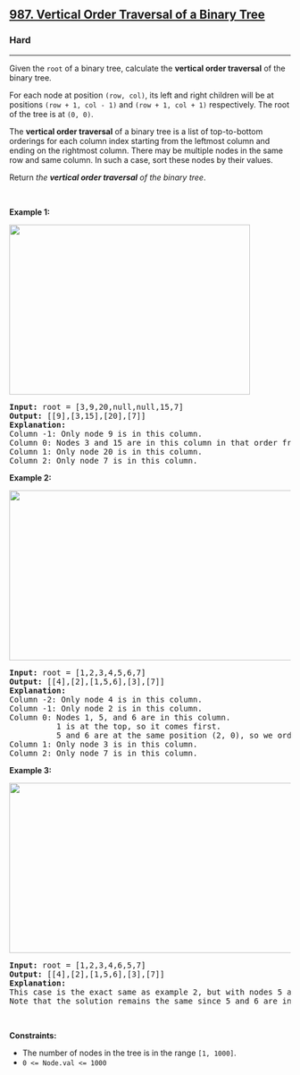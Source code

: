<h2><a href="https://leetcode.com/problems/vertical-order-traversal-of-a-binary-tree/">987. Vertical Order Traversal of a Binary Tree</a></h2><h3>Hard</h3><hr><div style="user-select: auto;" data-read-aloud-multi-block="true"><p style="user-select: auto;">Given the <code style="user-select: auto;">root</code> of a binary tree, calculate the <strong style="user-select: auto;">vertical order traversal</strong> of the binary tree.</p>

<p style="user-select: auto;">For each node at position <code style="user-select: auto;">(row, col)</code>, its left and right children will be at positions <code style="user-select: auto;">(row + 1, col - 1)</code> and <code style="user-select: auto;">(row + 1, col + 1)</code> respectively. The root of the tree is at <code style="user-select: auto;">(0, 0)</code>.</p>

<p style="user-select: auto;">The <strong style="user-select: auto;">vertical order traversal</strong> of a binary tree is a list of top-to-bottom orderings for each column index starting from the leftmost column and ending on the rightmost column. There may be multiple nodes in the same row and same column. In such a case, sort these nodes by their values.</p>

<p style="user-select: auto;">Return <em style="user-select: auto;">the <strong style="user-select: auto;">vertical order traversal</strong> of the binary tree</em>.</p>

<p style="user-select: auto;">&nbsp;</p>
<p style="user-select: auto;"><strong style="user-select: auto;">Example 1:</strong></p>
<img alt="" src="https://assets.leetcode.com/uploads/2021/01/29/vtree1.jpg" style="width: 431px; height: 304px; user-select: auto;">
<pre style="user-select: auto;"><strong style="user-select: auto;">Input:</strong> root = [3,9,20,null,null,15,7]
<strong style="user-select: auto;">Output:</strong> [[9],[3,15],[20],[7]]
<strong style="user-select: auto;">Explanation:</strong>
Column -1: Only node 9 is in this column.
Column 0: Nodes 3 and 15 are in this column in that order from top to bottom.
Column 1: Only node 20 is in this column.
Column 2: Only node 7 is in this column.</pre>

<p style="user-select: auto;"><strong style="user-select: auto;">Example 2:</strong></p>
<img alt="" src="https://assets.leetcode.com/uploads/2021/01/29/vtree2.jpg" style="width: 512px; height: 304px; user-select: auto;">
<pre style="user-select: auto;"><strong style="user-select: auto;">Input:</strong> root = [1,2,3,4,5,6,7]
<strong style="user-select: auto;">Output:</strong> [[4],[2],[1,5,6],[3],[7]]
<strong style="user-select: auto;">Explanation:</strong>
Column -2: Only node 4 is in this column.
Column -1: Only node 2 is in this column.
Column 0: Nodes 1, 5, and 6 are in this column.
          1 is at the top, so it comes first.
          5 and 6 are at the same position (2, 0), so we order them by their value, 5 before 6.
Column 1: Only node 3 is in this column.
Column 2: Only node 7 is in this column.
</pre>

<p style="user-select: auto;"><strong style="user-select: auto;">Example 3:</strong></p>
<img alt="" src="https://assets.leetcode.com/uploads/2021/01/29/vtree3.jpg" style="width: 512px; height: 304px; user-select: auto;">
<pre style="user-select: auto;"><strong style="user-select: auto;">Input:</strong> root = [1,2,3,4,6,5,7]
<strong style="user-select: auto;">Output:</strong> [[4],[2],[1,5,6],[3],[7]]
<strong style="user-select: auto;">Explanation:</strong>
This case is the exact same as example 2, but with nodes 5 and 6 swapped.
Note that the solution remains the same since 5 and 6 are in the same location and should be ordered by their values.
</pre>

<p style="user-select: auto;">&nbsp;</p>
<p style="user-select: auto;"><strong style="user-select: auto;">Constraints:</strong></p>

<ul style="user-select: auto;">
	<li style="user-select: auto;">The number of nodes in the tree is in the range <code style="user-select: auto;">[1, 1000]</code>.</li>
	<li style="user-select: auto;"><code style="user-select: auto;">0 &lt;= Node.val &lt;= 1000</code></li>
</ul>
</div>